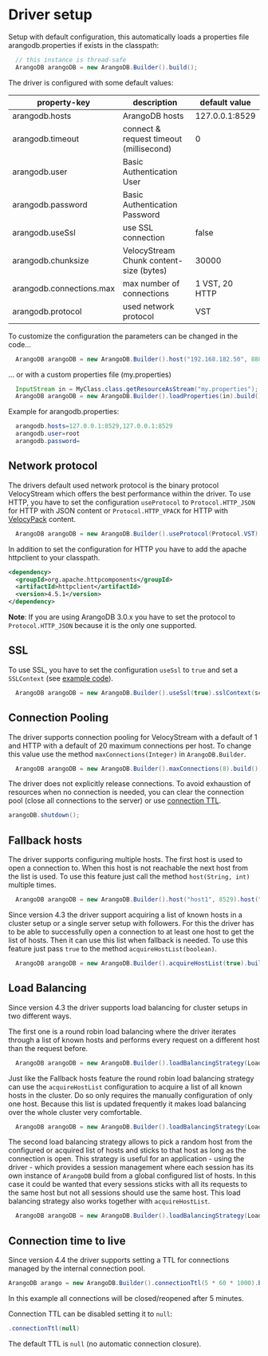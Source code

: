 # Driver setup

Setup with default configuration, this automatically loads a properties file
arangodb.properties if exists in the classpath:

```Java
  // this instance is thread-safe
  ArangoDB arangoDB = new ArangoDB.Builder().build();
```

The driver is configured with some default values:

property-key             | description                             | default value
-------------------------|-----------------------------------------|----------------
arangodb.hosts           | ArangoDB hosts                          | 127.0.0.1:8529
arangodb.timeout         | connect & request timeout (millisecond) | 0
arangodb.user            | Basic Authentication User               | 
arangodb.password        | Basic Authentication Password           | 
arangodb.useSsl          | use SSL connection                      | false
arangodb.chunksize       | VelocyStream Chunk content-size (bytes) | 30000
arangodb.connections.max | max number of connections               | 1 VST, 20 HTTP
arangodb.protocol        | used network protocol                   | VST

To customize the configuration the parameters can be changed in the code...

```Java
  ArangoDB arangoDB = new ArangoDB.Builder().host("192.168.182.50", 8888).build();
```

... or with a custom properties file (my.properties)

```Java
  InputStream in = MyClass.class.getResourceAsStream("my.properties");
  ArangoDB arangoDB = new ArangoDB.Builder().loadProperties(in).build();
```

Example for arangodb.properties:

```Java
  arangodb.hosts=127.0.0.1:8529,127.0.0.1:8529
  arangodb.user=root
  arangodb.password=
```

## Network protocol

The drivers default used network protocol is the binary protocol VelocyStream
which offers the best performance within the driver. To use HTTP, you have to
set the configuration `useProtocol` to `Protocol.HTTP_JSON` for HTTP with JSON
content or `Protocol.HTTP_VPACK` for HTTP with
[VelocyPack](https://github.com/arangodb/velocypack/blob/master/VelocyPack.md) content.

```Java
  ArangoDB arangoDB = new ArangoDB.Builder().useProtocol(Protocol.VST).build();
```

In addition to set the configuration for HTTP you have to add the
apache httpclient to your classpath.

```XML
<dependency>
  <groupId>org.apache.httpcomponents</groupId>
  <artifactId>httpclient</artifactId>
  <version>4.5.1</version>
</dependency>
```

**Note**: If you are using ArangoDB 3.0.x you have to set the protocol to
`Protocol.HTTP_JSON` because it is the only one supported.

## SSL

To use SSL, you have to set the configuration `useSsl` to `true` and set a `SSLContext`
(see [example code](https://github.com/arangodb/arangodb-java-driver/blob/master/src/test/java/com/arangodb/example/ssl/SslExample.java)).

```Java
  ArangoDB arangoDB = new ArangoDB.Builder().useSsl(true).sslContext(sc).build();
```

## Connection Pooling

The driver supports connection pooling for VelocyStream with a default of 1 and
HTTP with a default of 20 maximum connections per host. To change this value
use the method `maxConnections(Integer)` in `ArangoDB.Builder`.

```Java
  ArangoDB arangoDB = new ArangoDB.Builder().maxConnections(8).build();
```

The driver does not explicitly release connections. To avoid exhaustion of
resources when no connection is needed, you can clear the connection pool
(close all connections to the server) or use [connection TTL](#connection-time-to-live).

```Java
arangoDB.shutdown();
```

## Fallback hosts

The driver supports configuring multiple hosts. The first host is used to open a
connection to. When this host is not reachable the next host from the list is used.
To use this feature just call the method `host(String, int)` multiple times.

```Java
  ArangoDB arangoDB = new ArangoDB.Builder().host("host1", 8529).host("host2", 8529).build();
```

Since version 4.3 the driver support acquiring a list of known hosts in a
cluster setup or a single server setup with followers. For this the driver has
to be able to successfully open a connection to at least one host to get the
list of hosts. Then it can use this list when fallback is needed. To use this
feature just pass `true` to the method `acquireHostList(boolean)`.

```Java
  ArangoDB arangoDB = new ArangoDB.Builder().acquireHostList(true).build();
```

## Load Balancing

Since version 4.3 the driver supports load balancing for cluster setups in
two different ways.

The first one is a round robin load balancing where the driver iterates
through a list of known hosts and performs every request on a different
host than the request before.

```Java
  ArangoDB arangoDB = new ArangoDB.Builder().loadBalancingStrategy(LoadBalancingStrategy.ROUND_ROBIN).build();
```

Just like the Fallback hosts feature the round robin load balancing strategy
can use the `acquireHostList` configuration to acquire a list of all known hosts
in the cluster. Do so only requires the manually configuration of only one host.
Because this list is updated frequently it makes load balancing over the whole
cluster very comfortable.

```Java
  ArangoDB arangoDB = new ArangoDB.Builder().loadBalancingStrategy(LoadBalancingStrategy.ROUND_ROBIN).acquireHostList(true).build();
```

The second load balancing strategy allows to pick a random host from the
configured or acquired list of hosts and sticks to that host as long as the
connection is open. This strategy is useful for an application - using the driver -
which provides a session management where each session has its own instance of
`ArangoDB` build from a global configured list of hosts. In this case it could
be wanted that every sessions sticks with all its requests to the same host but
not all sessions should use the same host. This load balancing strategy also
works together with `acquireHostList`.

```Java
  ArangoDB arangoDB = new ArangoDB.Builder().loadBalancingStrategy(LoadBalancingStrategy.ONE_RANDOM).acquireHostList(true).build();
```

## Connection time to live

Since version 4.4 the driver supports setting a TTL for connections managed
by the internal connection pool.

```Java
ArangoDB arango = new ArangoDB.Builder().connectionTtl(5 * 60 * 1000).build();
```

In this example all connections will be closed/reopened after 5 minutes.

Connection TTL can be disabled setting it to `null`:

```Java
.connectionTtl(null)
```

The default TTL is `null` (no automatic connection closure).
